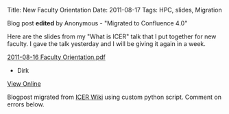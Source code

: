 Title: New Faculty Orientation
Date: 2011-08-17
Tags: HPC, slides, Migration

Blog post **edited** by Anonymous \- "Migrated to Confluence 4.0"

Here are the slides from my "What is ICER" talk that I put together for new
faculty. I gave the talk yesterday and I will be giving it again in a week.

[2011-08-16 Faculty Orientation.pdf](./images/2011-08-16_Faculty_Orientation.pdf)

  * Dirk

[View
Online](https://wiki.hpcc.msu.edu/display/~colbrydi@msu.edu/2011/08/17/New+Faculty+Orientation)

Blogpost migrated from [ICER Wiki](https://wiki.hpcc.msu.edu/display/~colbrydi@msu.edu/2011/08/17/New+Faculty+Orientation) using custom python script. Comment on errors below.
